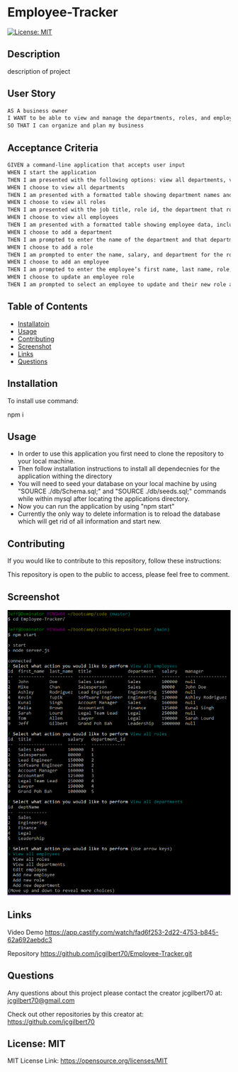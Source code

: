 
  # Employee-Tracker
  

  [![License: MIT](https://img.shields.io/badge/License-MIT-yellow.svg)](https://opensource.org/licenses/MIT)
  
 
  ## Description
  description of project
  
## User Story

```md
AS A business owner
I WANT to be able to view and manage the departments, roles, and employees in my company
SO THAT I can organize and plan my business
```

## Acceptance Criteria

```md
GIVEN a command-line application that accepts user input
WHEN I start the application
THEN I am presented with the following options: view all departments, view all roles, view all employees, add a department, add a role, add an employee, and update an employee role
WHEN I choose to view all departments
THEN I am presented with a formatted table showing department names and department ids
WHEN I choose to view all roles
THEN I am presented with the job title, role id, the department that role belongs to, and the salary for that role
WHEN I choose to view all employees
THEN I am presented with a formatted table showing employee data, including employee ids, first names, last names, job titles, departments, salaries, and managers that the employees report to
WHEN I choose to add a department
THEN I am prompted to enter the name of the department and that department is added to the database
WHEN I choose to add a role
THEN I am prompted to enter the name, salary, and department for the role and that role is added to the database
WHEN I choose to add an employee
THEN I am prompted to enter the employee’s first name, last name, role, and manager, and that employee is added to the database
WHEN I choose to update an employee role
THEN I am prompted to select an employee to update and their new role and this information is updated in the database 
```

  ## Table of Contents
  - [Installatoin](#installation)
  - [Usage](#usage)
  - [Contributing](#contributing)
  - [Screenshot](#screenshot)
  - [Links](#links)
  - [Questions](#questions)
  
 
  ## Installation
  
  To install use command: 

  npm i
  
 
  ## Usage
  
  - In order to use this application you first need to clone the repository to your local machine.
  - Then follow installation instructions to install all dependecnies for the application withing the directory
  - You will need to seed your database on your local machine by using "SOURCE ./db/Schema.sql;" and "SOURCE ./db/seeds.sql;" commands while within mysql after locating the applications directory.
  - Now you can run the application by using "npm start"
  - Currently the only way to delete information is to reload the database which will get rid of all information and start new.
 
 
  ## Contributing
  

  If you would like to contribute to this repository, follow these instructions: 
  

   This repository is open to the public to access, please feel free to comment.
  

   ## Screenshot

  <img src="./img/screenshot.png" width="600">


  ## Links

  Video Demo
  https://app.castify.com/watch/fad6f253-2d22-4753-b845-62a692aebdc3

  Repository
  https://github.com/jcgilbert70/Employee-Tracker.git
  
 
  ## Questions
  Any questions about this project please contact the creator jcgilbert70 at:
  jcgilbert70@gmail.com
  

  Check out other repositories by this creator at: https://github.com/jcgilbert70
  

  ## License: MIT
  
  MIT License Link: https://opensource.org/licenses/MIT

  
